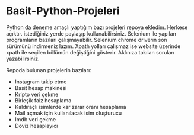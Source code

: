 # Basit-Python-Projeleri

Python da deneme amaçlı yaptığım bazı projeleri repoya ekledim. Herkese açıktır. istediğiniz yerde paylaşıp kullanabilirsiniz. Selenium ile yapılan programların bazıları çalışmayabilir. Selenium chrome driverın son sürümünü indirmeniz lazım. Xpath yolları çalışmaz ise website üzerinde xpath ile seçilen bölümün değiştiğini gösterir. Aklınıza takılan soruları yazabilirsiniz.



Repoda bulunan projelerin bazıları:

- Instagram takip etme 
- Basit hesap makinesi
- Kripto veri çekme 
- Birleşik faiz hesaplama
- Kaldıraçlı isimlerde kar zarar oranı hesaplama
- Mail açmak için kullanılacak isim oluşturucu
- Imdb veri çekme
- Döviz hesaplayıcı



